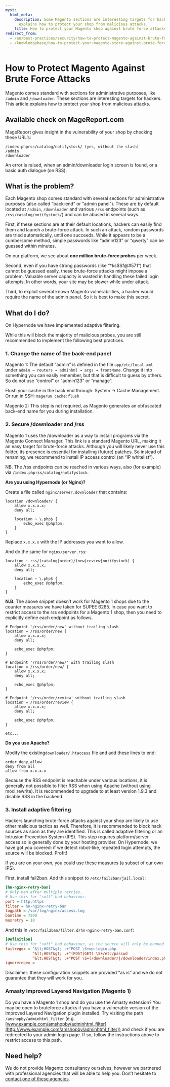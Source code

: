 ```yaml
---
myst:
  html_meta:
    description: Some Magento sections are interesting targets for hackers. This article
      explains how to protect your shop from malicious attacks.
    title: How to protect your Magento shop against brute force attacks?
redirect_from:
  - /en/best-practices/security/how-to-protect-magento-against-brute-force-attacks/
  - /knowledgebase/how-to-protect-your-magento-store-against-brute-force/
---
```


<!-- source: https://support.hypernode.com/en/best-practices/security/how-to-protect-magento-against-brute-force-attacks/ -->

# How to Protect Magento Against Brute Force Attacks

Magento comes standard with sections for administrative purposes, like `/admin` and `/downloader`. These sections are interesting targets for hackers. This article explains how to protect your shop from malicious attacks.

## Available check on MageReport.com

MageReport gives insight in the vulnerability of your shop by checking these URL’s:

```text
/index.phprss/catalog/notifystock/ (yes, without the slash)
/admin
/downloader
```

An error is raised, when an admin/downloader login screen is found, or a basic auth dialogue (on RSS).

## What is the problem?

Each Magento shop comes standard with several sections for administrative purposes (also called “back-end” or “admin panel”). These are by default located at `/admin`, `/downloader` and various `/rss` endpoints (such as `/rss/catalog/notifystock/`) and can be abused in several ways.

First, if these sections are at their default locations, hackers can easily find them and launch a brute-force attack. In such an attack, random passwords are tried automatically, until one succeeds. While it appears to be a cumbersome method, simple passwords like “admin123” or “qwerty” can be guessed within minutes.

On our platform, we see about **one million brute-force probes** per week.

Second, even if you have strong passwords (like “\*ks\$Sf@#571”) that cannot be guessed easily, these brute-force attacks might impose a problem. Valuable server capacity is wasted in handling these failed login attempts. In other words, your site may be slower while under attack.

Third, to exploit several known Magento vulnerabilities, a hacker would require the name of the admin panel. So it is best to make this secret.

## What do I do?

On Hypernode we have implemented adaptive filtering.

While this will block the majority of malicious probes, you are still recommended to implement the following best practices.

### 1. Change the name of the back-end panel

Magento 1: The default “admin” is defined in the file `app/etc/local.xml` under `admin → routers → adminhml → args → frontName`. Change it into something you can easily remember, but that is difficult to guess by others. So do not use “control” or “admin123” or “manage”.

Flush your cache in the back end through: System → Cache Management. Or run in SSH: `magerun cache:flush`

Magento 2: This step is not required, as Magento generates an obfuscated back-end name for you during installation.

### 2. Secure /downloader and /rss

Magento 1 uses the /downloader as a way to install programs via the Magento Connect Manager. This link is a standard Magento URL, making it an easy target for brute-force attacks. Although you will likely never use this folder, its presence is essential for installing (future) patches. So instead of renaming, we recommend to install IP access control (an “IP whitelist”).

NB. The /rss endpoints can be reached in various ways, also (for example) via `/index.phprss/catalog/notifystock`.

**Are you using Hypernode (or Nginx)?**

Create a file called `nginx/server.downloader` that contains:

```nginx
location /downloader/ {
    allow x.x.x.x;
    deny all;

    location ~ \.php$ {
        echo_exec @phpfpm;
    }
}
```

Replace `x.x.x.x` with the IP addresses you want to allow.

And do the same for `nginx/server.rss`:

```nginx
location ~ rss/(catalog|order)/(new|review|notifystock) {
    allow x.x.x.x;
    deny all;

    location ~ \.php$ {
        echo_exec @phpfpm;
    }
}
```

**N.B.** The above snippet doesn’t work for Magento 1 shops due to the counter measures we have taken for SUPEE 6285. In case you want to restrict access to the rss endpoints for a Magento 1 shop, then you need to explicitly define each endpoint as follows.

```nginx
# Endpoint '/rss/order/new' without trailing slash
location = /rss/order/new {
    allow x.x.x.x;
    deny all;

    echo_exec @phpfpm;
}

# Endpoint '/rss/order/new/' with trailing slash
location = /rss/order/new/ {
    allow x.x.x.x;
    deny all;

    echo_exec @phpfpm;
}

# Endpoint '/rss/order/review' without trailing slash
location = /rss/order/review {
    allow x.x.x.x;
    deny all;

    echo_exec @phpfpm;
}

etc...
```

**Do you use Apache?**

Modify the existing`downloader/.htaccess` file and add these lines to end:

```nginx
order deny,allow
deny from all
allow from x.x.x.x
```

Because the RSS endpoint is reachable under various locations, it is generally not possible to filter RSS when using Apache (without using mod_rewrite). It is recommended to upgrade to at least version 1.9.3 and disable RSS in the backend.

### 3. Install adaptive filtering

Hackers launching brute-force attacks against your shop are likely to use other malicious tactics as well. Therefore, it is recommended to block hack sources as soon as they are identified. This is called adaptive filtering or an Intrusion Prevention System (IPS). This step requires platform/server access so is generally done by your hosting provider. On Hypernode, we have got you covered: if we detect robot-like, repeated login attempts, the source will be blocked. Profit!

If you are on your own, you could use these measures (a subset of our own IPS).

First, install fail2ban. Add this snippet to `/etc/fail2ban/jail.local`:

```ini
[hn-nginx-retry-ban]
# Only ban after multiple retries.
# Use this for "soft" bad behaviour.
port = http,https
filter = hn-nginx-retry-ban
logpath = /var/log/nginx/access.log
bantime = 7200
maxretry = 10
```

And this in `/etc/fail2ban/filter.d/hn-nginx-retry-ban.conf`:

```ini
[Definition]
# Use this for "soft" bad behaviour, as the source will only be banned after multiple retries.
failregex = ^&lt;HOST&gt; .+"POST \S+wp-login.php
            ^&lt;HOST&gt; .+"(POST|GET) \S+/etc/passwd
            ^&lt;HOST&gt; .+"POST \S+(/downloader/|/downloader/index.php\?A=loggedin|/admin/index/|/admin/)\s
ignoreregex =
```

Disclaimer: these configuration snippets are provided “as is” and we do not guarantee that they will work for you.

### Amasty Improved Layered Navigation (Magento 1)

Do you have a Magento 1 shop and do you use the Amasty extension? You may be open to bruteforce attacks if you have a vulnerable version of the Improved Layered Navigation plugin installed. Try visiting the path `/amshopby/adminhtml_filter` (e.g. [www.example.com/amshopby/adminhtml_filter](http://www.example.com/amshopby/adminhtml_filter)) and check if you are redirected to your admin login page. If so, follow the instructions above to restrict access to this path.

## Need help?

We do not provide Magento consultancy ourselves, however we partnered with professional agencies that will be able to help you. Don’t hesitate to [contact one of these agencies](https://www.magereport.com/page/support).

